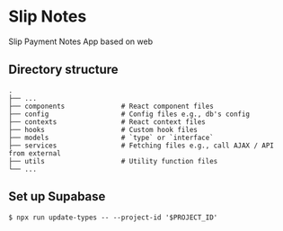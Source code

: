 # Slip Notes

Slip Payment Notes App based on web

## Directory structure

    .
    ├── ...
    ├── components              # React component files
    ├── config                  # Config files e.g., db's config
    ├── contexts                # React context files
    ├── hooks                   # Custom hook files
    ├── models                  # `type` or `interface`
    ├── services                # Fetching files e.g., call AJAX / API from external
    ├── utils                   # Utility function files
    └── ...

## Set up Supabase
    $ npx run update-types -- --project-id '$PROJECT_ID'